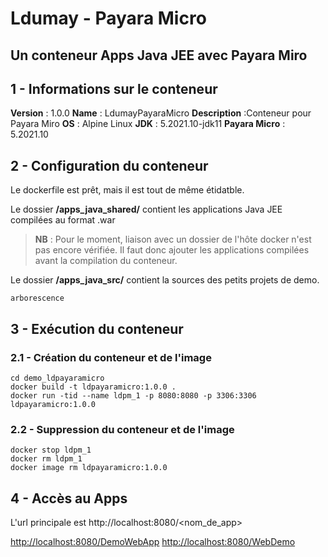 # Ldumay - Payara Micro
## Un conteneur Apps Java JEE avec Payara Miro

## 1 - Informations sur le conteneur

**Version** : 1.0.0
**Name** : LdumayPayaraMicro
**Description** :Conteneur pour Payara Miro
**OS** : Alpine Linux
**JDK** : 5.2021.10-jdk11
**Payara Micro** : 5.2021.10

## 2 - Configuration du conteneur

Le dockerfile est prêt, mais il est tout de même étidatble.

Le dossier **/apps_java_shared/** contient les applications Java JEE compilées au format .war

> **NB** : Pour le moment, liaison avec un dossier de l'hôte docker n'est pas encore vérifiée. Il faut donc ajouter les applications compilées avant la compilation du conteneur.

Le dossier **/apps_java_src/** contient la sources des petits projets de demo.

```
arborescence
```

## 3 - Exécution du conteneur

### 2.1 - Création du conteneur et de l'image

```
cd demo_ldpayaramicro
docker build -t ldpayaramicro:1.0.0 .
docker run -tid --name ldpm_1 -p 8080:8080 -p 3306:3306 ldpayaramicro:1.0.0
```

### 2.2 - Suppression du conteneur et de l'image

```
docker stop ldpm_1
docker rm ldpm_1
docker image rm ldpayaramicro:1.0.0
```

## 4 - Accès au Apps

L'url principale est http://localhost:8080/<nom_de_app>

[http://localhost:8080/DemoWebApp](http://localhost:8080/DemoWebApp)
[http://localhost:8080/WebDemo](http://localhost:8080/WebDemo)
